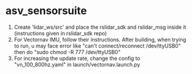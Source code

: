 # asv_sensorsuite
1. Create 'lidar_ws/src' and place the rslidar_sdk and rslidar_msg inside it (instructions given in rslidar_sdk repo)
2. For Vectornav IMU, follow their instructions. After building, when trying to run, u may face error like "can't connect/reconnect /dev/ttyUSB0" then do "sudo chmod -R 777 /dev/ttyUSB0"
3. For increasing the update rate, change the config to "vn_100_800hz.yaml" in launch/vectornav.launch.py

